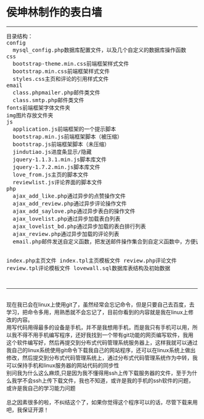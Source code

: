 <h1 style="text-algin:center;">侯坤林制作的表白墙</h1>
<hr>
<pre>
目录结构：
config
  mysql_config.php数据库配置文件，以及几个自定义的数据库操作函数
css
  bootstrap-theme.min.css前端框架样式文件
  bootstrap.min.css前端框架样式文件
  styles.css主页和评论的引用样式文件
email
  class.phpmailer.php邮件类文件
  class.smtp.php邮件类文件
fonts前端框架字体文件夹
img图片存放文件夹
js
  application.js前端框架的一个提示脚本
  bootstrap.min.js前端框架脚本（被压缩）
  bootstrap.js前端框架脚本（未压缩）
  jindutiao.js进度条显示/隐藏
  jquery-1.1.3.1.min.js脚本库文件
  jquery-1.7.2.min.js脚本库文件
  love_from.js主页的脚本文件
  reviewlist.js评论界面的脚本文件
php
  ajax_add_like.php通过异步的点赞操作文件
  ajax_add_review.php通过异步评论操作文件
  ajax_add_saylove.php通过异步表白的操作文件
  ajax_lovelist.php通过异步加载表白列表
  ajax_lovelist_bd.php通过异步加载的表白排行列表
  ajax_review.php通过异步加载的评论列表
  email.php邮件发送自定义函数，把发送邮件操作集合到自定义函数中，方便调用

index.php主页文件
index.tpl主页模板文件
review.php评论文件
review.tpl评论模板文件
lovewall.sql数据库表结构及初始数据


</pre>


<hr>
<br>现在我已会在linux上使用git了，虽然经常会忘记命令，但是只要自己去百度，去学习，把命令多用，用熟悉就不会忘记了，目前你看到的内容就是我在linux上修改的内容。
<br>用写代码用得最多的设备是手机，并不是我想用手机，而是我只有手机可以用，所以我不得不用手机编写程序，还好我找到一个带有git功能的网页编写软件，我用这个软件编写好，然后再提交到分布式代码管理系统服务器上，这样我就可以通过我自己的linux系统使用git命令下载我自己的网站程序，还可以在linux系统上做出修改，然后提交到分布式代码管理系统上，通过分布式代码管理系统作为中转，我可以保持手机和linux服务器的网站代码的同步性
<br>别问我为什么这么麻烦,只是因为我不懂得用ssh上传下载服务器的文件，至于为什么我学不会ssh上传下载文件，我也不知道，或许是我的手机的ssh软件的问题，或许是我自己的学习能力问题
<br><br>总之因素很多的啦，不纠结这个了，如果你觉得这个程序可以的话，尽管下载来用吧，我保证开源！


